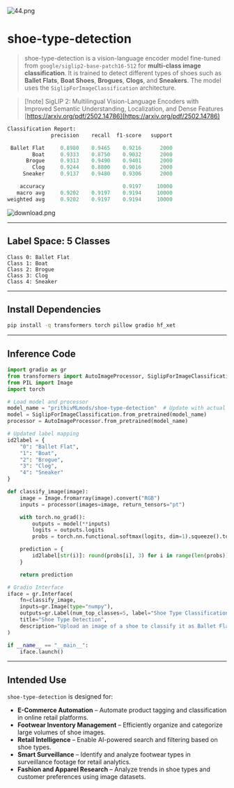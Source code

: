 ![44.png](https://cdn-uploads.huggingface.co/production/uploads/65bb837dbfb878f46c77de4c/_6WAhmO9_W74Sz2AhwytE.png)

# shoe-type-detection

> shoe-type-detection is a vision-language encoder model fine-tuned from `google/siglip2-base-patch16-512` for **multi-class image classification**. It is trained to detect different types of shoes such as **Ballet Flats**, **Boat Shoes**, **Brogues**, **Clogs**, and **Sneakers**. The model uses the `SiglipForImageClassification` architecture.

> \[!note]
> SigLIP 2: Multilingual Vision-Language Encoders with Improved Semantic Understanding, Localization, and Dense Features
> [https://arxiv.org/pdf/2502.14786](https://arxiv.org/pdf/2502.14786)

```py
Classification Report:
              precision    recall  f1-score   support

 Ballet Flat     0.8980    0.9465    0.9216      2000
        Boat     0.9333    0.8750    0.9032      2000
      Brogue     0.9313    0.9490    0.9401      2000
        Clog     0.9244    0.8800    0.9016      2000
     Sneaker     0.9137    0.9480    0.9306      2000

    accuracy                         0.9197     10000
   macro avg     0.9202    0.9197    0.9194     10000
weighted avg     0.9202    0.9197    0.9194     10000
```

![download.png](https://cdn-uploads.huggingface.co/production/uploads/65bb837dbfb878f46c77de4c/e5c_wP09atj7GhXoxUnHW.png)

---

## Label Space: 5 Classes

```
Class 0: Ballet Flat  
Class 1: Boat  
Class 2: Brogue  
Class 3: Clog  
Class 4: Sneaker
```

---

## Install Dependencies

```bash
pip install -q transformers torch pillow gradio hf_xet
```

---

## Inference Code

```python
import gradio as gr
from transformers import AutoImageProcessor, SiglipForImageClassification
from PIL import Image
import torch

# Load model and processor
model_name = "prithivMLmods/shoe-type-detection"  # Update with actual model name on Hugging Face
model = SiglipForImageClassification.from_pretrained(model_name)
processor = AutoImageProcessor.from_pretrained(model_name)

# Updated label mapping
id2label = {
    "0": "Ballet Flat",
    "1": "Boat",
    "2": "Brogue",
    "3": "Clog",
    "4": "Sneaker"
}

def classify_image(image):
    image = Image.fromarray(image).convert("RGB")
    inputs = processor(images=image, return_tensors="pt")

    with torch.no_grad():
        outputs = model(**inputs)
        logits = outputs.logits
        probs = torch.nn.functional.softmax(logits, dim=1).squeeze().tolist()

    prediction = {
        id2label[str(i)]: round(probs[i], 3) for i in range(len(probs))
    }

    return prediction

# Gradio Interface
iface = gr.Interface(
    fn=classify_image,
    inputs=gr.Image(type="numpy"),
    outputs=gr.Label(num_top_classes=5, label="Shoe Type Classification"),
    title="Shoe Type Detection",
    description="Upload an image of a shoe to classify it as Ballet Flat, Boat, Brogue, Clog, or Sneaker."
)

if __name__ == "__main__":
    iface.launch()
```

---

## Intended Use

`shoe-type-detection` is designed for:

* **E-Commerce Automation** – Automate product tagging and classification in online retail platforms.
* **Footwear Inventory Management** – Efficiently organize and categorize large volumes of shoe images.
* **Retail Intelligence** – Enable AI-powered search and filtering based on shoe types.
* **Smart Surveillance** – Identify and analyze footwear types in surveillance footage for retail analytics.
* **Fashion and Apparel Research** – Analyze trends in shoe types and customer preferences using image datasets.
